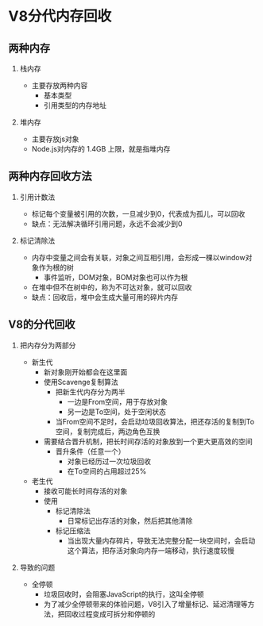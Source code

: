 # V8分代内存回收

## 两种内存

1. 栈内存
    - 主要存放两种内容
        - 基本类型
        - 引用类型的内存地址

2. 堆内存
    - 主要存放js对象
    - Node.js对内存的 1.4GB 上限，就是指堆内存

## 两种内存回收方法

1. 引用计数法
    - 标记每个变量被引用的次数，一旦减少到0，代表成为孤儿，可以回收
    - 缺点：无法解决循环引用问题，永远不会减少到0

2. 标记清除法
    - 内存中变量之间会有关联，对象之间互相引用，会形成一棵以window对象作为根的树
        - 事件监听，DOM对象，BOM对象也可以作为根
    - 在堆中但不在树中的，称为不可达对象，就可以回收
    - 缺点：回收后，堆中会生成大量可用的碎片内存

## V8的分代回收

1. 把内存分为两部分
    - 新生代
        - 新对象刚开始都会在这里面
        - 使用Scavenge复制算法
            - 把新生代内存分为两半
                - 一边是From空间，用于存放对象
                - 另一边是To空间，处于空闲状态
            - 当From空间不足时，会启动垃圾回收算法，把还存活的复制到To空间，复制完成后，两边角色互换
        - 需要结合晋升机制，把长时间存活的对象放到一个更大更高效的空间
            - 晋升条件（任意一个）
                - 对象已经历过一次垃圾回收
                - 在To空间的占用超过25%
    - 老生代
        - 接收可能长时间存活的对象
        - 使用
            - 标记清除法
                - 日常标记出存活的对象，然后把其他清除
            - 标记压缩法
                - 当出现大量内存碎片，导致无法完整分配一块空间时，会启动这个算法，把存活对象向内存一端移动，执行速度较慢

2. 导致的问题
    - 全停顿
        - 垃圾回收时，会阻塞JavaScript的执行，这叫全停顿
        - 为了减少全停顿带来的体验问题，V8引入了增量标记、延迟清理等方法，把回收过程变成可拆分和停顿的